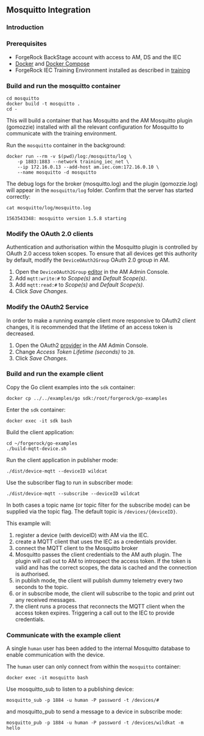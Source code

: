 ## Mosquitto Integration
### Introduction

### Prerequisites

- ForgeRock BackStage account with access to AM, DS and the IEC
- [Docker](https://docs.docker.com/install/) and [Docker Compose](https://docs.docker.com/compose/install/)
- ForgeRock IEC Training Environment installed as described in [training](../../training)

### Build and run the mosquitto container

	cd mosquitto 	
	docker build -t mosquitto .
	cd -

This will build a container that has Mosquitto and the AM Mosquitto plugin (gomozzie) installed with all the relevant
configuration for Mosquitto to communicate with the training environment.

Run the `mosquitto` container in the background:

	docker run --rm -v $(pwd)/log:/mosquitto/log \
		-p 1883:1883 --network training_iec_net \
		--ip 172.16.0.13 --add-host am.iec.com:172.16.0.10 \
		--name mosquitto -d mosquitto
		
The debug logs for the broker (mosquitto.log) and the plugin (gomozzie.log) will appear in the `mosquitto/log` folder.
Confirm that the server has started correctly:

	cat mosquitto/log/mosquitto.log
	
	1563543348: mosquitto version 1.5.8 starting

### Modify the OAuth 2.0 clients

Authentication and authorisation within the Mosquitto plugin is controlled by OAuth 2.0 access token scopes.
To ensure that all devices get this authority by default, modify the `DeviceOAuth2Group` OAuth 2.0 group in AM. 

1. Open the `DeviceOAuth2Group` [editor](http://am.iec.com:8080/openam/XUI/#realms/%2Fedge/applications-oauth2/groups/edit/DeviceOAuth2Group)
in the AM Admin Console.
1. Add `mqtt:write:#` to *Scope(s)* and *Default Scope(s)*.
1. Add `mqtt:read:#` to *Scope(s)* and *Default Scope(s)*.
1. Click *Save Changes*.

### Modify the OAuth2 Service

In order to make a running example client more responsive to OAuth2 client changes, it is recommended that the lifetime
of an access token is decreased.

1. Open the OAuth2 [provider](http://am.iec.com:8080/openam/XUI/#realms/%2Fedge/services/edit/oauth-oidc) 
in the AM Admin Console.
1. Change *Access Token Lifetime (seconds)* to `20`.
1. Click *Save Changes*.
 

### Build and run the example client

Copy the Go client examples into the `sdk` container:

	docker cp ../../examples/go sdk:/root/forgerock/go-examples

Enter the `sdk` container:

    docker exec -it sdk bash

Build the client application:

    cd ~/forgerock/go-examples
    ./build-mqtt-device.sh

Run the client application in publisher mode:

    ./dist/device-mqtt --deviceID wildcat
    
Use the subscriber flag to run in subscriber mode:

    ./dist/device-mqtt --subscribe --deviceID wildcat
    
In both cases a topic name (or topic filter for the subscribe mode) can be supplied via the topic flag.
The default topic is `/devices/{deviceID}`.

This example will:
1. register a device (with deviceID) with AM via the IEC.
1. create a MQTT client that uses the IEC as a credentials provider. 
1. connect the MQTT client to the Mosquitto broker
1. Mosquitto passes the client credentials to the AM auth plugin. 
The plugin will call out to AM to introspect the access token.
If the token is valid and has the correct scopes, the data is cached and the connection is authorised. 
1. in publish mode, the client will publish dummy telemetry every two seconds to the topic.
1. or in subscribe mode, the client will subscribe to the topic and print out any received messages.
1. the client runs a process that reconnects the MQTT client when the access token expires.
Triggering a call out to the IEC to provide credentials.

### Communicate with the example client

A single `human` user has been added to the internal Mosquitto database to enable communication with the device.

The `human` user can only connect from within the `mosquitto` container:

	docker exec -it mosquitto bash
	
Use mosquitto_sub to listen to a publishing device:	

	mosquitto_sub -p 1884 -u human -P password -t /devices/#

and mosquitto_pub to send a message to a device in subscribe mode:	

	mosquitto_pub -p 1884 -u human -P password -t /devices/wildkat -m hello

